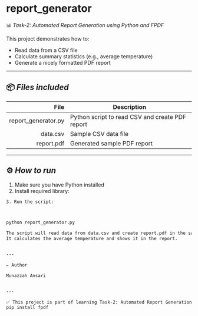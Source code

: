 # report_generator

📊 *Task‑2: Automated Report Generation using Python and FPDF*

This project demonstrates how to:
- Read data from a CSV file
- Calculate summary statistics (e.g., average temperature)
- Generate a nicely formatted PDF report

---

## 📦 *Files included*
| File                | Description                                      |
|--------------------:|--------------------------------------------------|
| report_generator.py | Python script to read CSV and create PDF report |
| data.csv           | Sample CSV data file                             |
| report.pdf         | Generated sample PDF report                      |

---

## ⚙️ *How to run*
1. Make sure you have Python installed
2. Install required library:
```bash
3. Run the script:



python report_generator.py

The script will read data from data.csv and create report.pdf in the same folder.
It calculates the average temperature and shows it in the report.


---

✏ Author

Munazzah Ansari


---

✅ This project is part of learning Task‑2: Automated Report Generation
pip install fpdf
